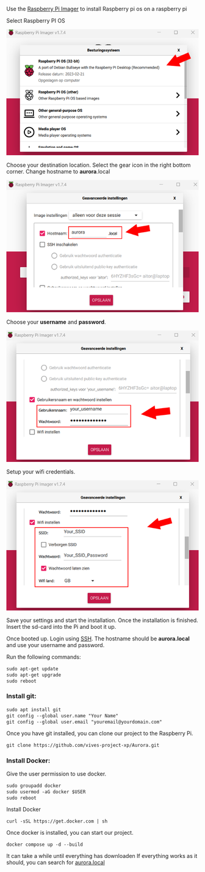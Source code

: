 Use the [Raspberry Pi Imager](https://www.raspberrypi.com/software/) to install Raspberry pi os on a raspberry pi

Select Raspberry PI OS

![RaspberryPiOs](./Documenten/Raspberry%20pi/installation1.png)

Choose your destination location.
Select the gear icon in the right bottom corner.
Change hostname to **aurora**.local

![aurora.local](./Documenten/Raspberry%20pi/installation2.png)

Choose your **username** and **password**.

![username/password](./Documenten/Raspberry%20pi/installation3.png)

Setup your wifi credentials.

![username/password](./Documenten/Raspberry%20pi/installation4.png)

Save your settings and start the installation.
Once the installation is finished.
Insert the sd-card into the Pi and boot it up.

Once booted up. Login using [SSH](https://tutorials-raspberrypi.com/raspberry-pi-remote-access-by-using-ssh-and-putty/). The hostname should be **aurora.local** and use your username and password.

Run the following commands:

```
sudo apt-get update
sudo apt-get upgrade
sudo reboot
```

### Install git:

```
sudo apt install git
git config --global user.name "Your Name"
git config --global user.email "youremail@yourdomain.com"
```

Once you have git installed, you can clone our project to the Raspberry Pi.

```
git clone https://github.com/vives-project-xp/Aurora.git
```

### Install Docker:

Give the user permission to use docker.

```
sudo groupadd docker
sudo usermod -aG docker $USER
sudo reboot
```

Install Docker

```
curl -sSL https://get.docker.com | sh
```

Once docker is installed, you can start our project.

```
docker compose up -d --build
```

It can take a while until everything has downloaden
If everything works as it should, you can search for [aurora.local](http://aurora.local/)
